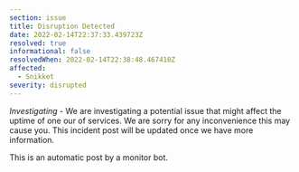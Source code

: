 ```yaml
---
section: issue
title: Disruption Detected
date: 2022-02-14T22:37:33.439723Z
resolved: true
informational: false
resolvedWhen: 2022-02-14T22:38:48.467410Z
affected:
  - Snikket
severity: disrupted
---
```

*Investigating* - We are investigating a potential issue that might affect the uptime of one our of services. We are sorry for any inconvenience this may cause you. This incident post will be updated once we have more information.

This is an automatic post by a monitor bot.
        